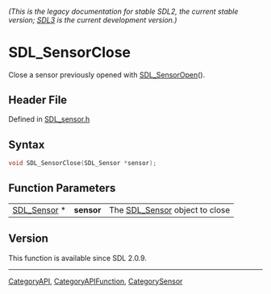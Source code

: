 ###### (This is the legacy documentation for stable SDL2, the current stable version; [SDL3](https://wiki.libsdl.org/SDL3/) is the current development version.)
# SDL_SensorClose

Close a sensor previously opened with [SDL_SensorOpen](SDL_SensorOpen)().

## Header File

Defined in [SDL_sensor.h](https://github.com/libsdl-org/SDL/blob/SDL2/include/SDL_sensor.h)

## Syntax

```c
void SDL_SensorClose(SDL_Sensor *sensor);
```

## Function Parameters

|                            |            |                                              |
| -------------------------- | ---------- | -------------------------------------------- |
| [SDL_Sensor](SDL_Sensor) * | **sensor** | The [SDL_Sensor](SDL_Sensor) object to close |

## Version

This function is available since SDL 2.0.9.

----
[CategoryAPI](CategoryAPI), [CategoryAPIFunction](CategoryAPIFunction), [CategorySensor](CategorySensor)

